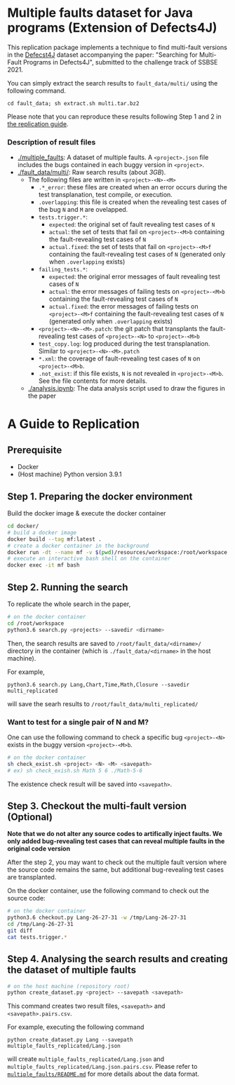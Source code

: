 # Multiple faults dataset for Java programs (Extension of Defects4J)

This replication package implements a technique to find multi-fault versions in the [Defecst4J](https://github.com/rjust/defects4j) dataset accompanying the paper: "Searching for Multi-Fault Programs in Defects4J", submitted to the challenge track of SSBSE 2021.

You can simply extract the search results to `fault_data/multi/` using the following command.
```
cd fault_data; sh extract.sh multi.tar.bz2
```

Please note that you can reproduce these results following Step 1 and 2 in [the replication guide](#a-guide-to-replication).


### Description of result files
- [./multiple_faults](./multiple_faults): A dataset of multiple faults. A `<project>.json` file includes the bugs contained in each buggy version in `<project>`.
- [./fault_data/multi/](./fault_data/multi): Raw search results (about *3GB*). 
  - The following files are written in `<project>-<N>-<M>`
    - `.*_error`: these files are created when an error occurs during the test transplanation, test compile, or execution.
    - `.overlapping`: this file is created when the revealing test cases of the bug `N` and `M` are ovelapped. 
    - `tests.trigger.*`:
      - `expected`: the original set of fault revealing test cases of `N`
      - `actual`: the set of tests that fail on `<project>-<M>b` containing the fault-revealing test cases of `N`
      - `actual.fixed`: the set of tests that fail on `<project>-<M>f` containing the fault-revealing test cases of `N` (generated only when `.overlapping` exists)
    - `failing_tests.*`:
      - `expected`: the original error messages of fault revealing test cases of `N`
      - `actual`: the error messages of failing tests on `<project>-<M>b` containing the fault-revealing test cases of `N`
      - `actual.fixed`: the error messages of failing tests on `<project>-<M>f` containing the fault-revealing test cases of `N` (generated only when `.overlapping` exists) 
    - `<project>-<N>-<M>.patch`: the git patch that transplants the fault-revealing test cases of `<project>-<N>` to `<project>-<M>b`
    - `test_copy.log`: log produced during the test transplanation. Similar to `<project>-<N>-<M>.patch`
    - `*.xml`: the coverage of fault-revealing test cases of `N` on `<project>-<M>b`.
    - `.not_exist`: if this file exists, `N` is not revealed in `<project>-<M>b`. See the file contents for more details.
  - [./analysis.ipynb](./analysis.ipynb): The data analysis script used to draw the figures in the paper
  
# A Guide to Replication

## Prerequisite

* Docker
* (Host machine) Python version 3.9.1

## Step 1. Preparing the docker environment

Build the docker image & execute the docker container
```bash
cd docker/
# build a docker image
docker build --tag mf:latest .
# create a docker container in the background
docker run -dt --name mf -v $(pwd)/resources/workspace:/root/workspace -v $(pwd)/../fault_data:/root/fault_data mf:latest
# execute an interactive bash shell on the container
docker exec -it mf bash
```

## Step 2. Running the search

To replicate the whole search in the paper, 
```bash
# on the docker container
cd /root/workspace
python3.6 search.py <projects> --savedir <dirname>
```

Then, the search results are saved to `/root/fault_data/<dirname>/` directory in the container (which is `./fault_data/<dirname>` in the host machine).

For example,
```
python3.6 search.py Lang,Chart,Time,Math,Closure --savedir multi_replicated
```
will save the searh results to `/root/fault_data/multi_replicated/`

### Want to test for a single pair of N and M?
One can use the following command to check a specific bug `<project>-<N>` exists in the buggy version `<project>-<M>b`. 
```bash
# on the docker container
sh check_exist.sh <project> <N> <M> <savepath>
# ex) sh check_exish.sh Math 5 6 ./Math-5-6
```
The existence check result will be saved into `<savepath>`.

## Step 3. Checkout the multi-fault version (Optional)

**Note that we do not alter any source codes to artifically inject faults. We only added bug-revealing test cases that can reveal multiple faults in the original code version**

After the step 2, you may want to check out the multiple fault version where 
the source code remains the same, but additional bug-revealing test cases are transplanted.

On the docker container, use the following command to check out the source code:
```bash
# on the docker container
python3.6 checkout.py Lang-26-27-31 -w /tmp/Lang-26-27-31
cd /tmp/Lang-26-27-31
git diff
cat tests.trigger.*
```

## Step 4. Analysing the search results and creating the dataset of multiple faults

```bash
# on the host machine (repository root)
python create_dataset.py <project> --savepath <savepath>
```
This command creates two result files, `<savepath>` and `<savepath>.pairs.csv`.

For example, executing the following command
```
python create_dataset.py Lang --savepath multiple_faults_replicated/Lang.json
```
will create `multiple_faults_replicated/Lang.json` and `multiple_faults_replicated/Lang.json.pairs.csv`. 
Please refer to [`multiple_faults/README.md`](./multiple_faults/README.md) for more details about the data format.